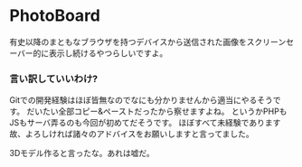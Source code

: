 # PhotoBoard
有史以降のまともなブラウザを持つデバイスから送信された画像をスクリーンセーバー的に表示し続けるやつらしいですよ。  
### 言い訳していいわけ?
Gitでの開発経験はほぼ皆無なのでなにも分かりませんから適当にやるそうです。
だいたい全部コピー&ペーストだったから察せますよね。
というかPHPもJSもサーバ弄るのも今回が初めてだそうです。
ほぼすべて未経験であります故、よろしければ諸々のアドバイスをお願いしますと言ってました。

3Dモデル作ると言ったな。あれは嘘だ。
